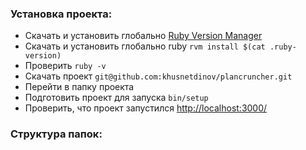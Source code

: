 ### Установка проекта:
 - Скачать и установить глобально [Ruby Version Manager](https://rvm.io/rvm/install)
 - Скачать и установить глобально ruby `rvm install $(cat .ruby-version)`
 - Проверить `ruby -v`
 - Скачать проект `git@github.com:khusnetdinov/plancruncher.git`
 - Перейти в папку проекта
 - Подготовить проект для запуска `bin/setup`
 - Проверить, что проект запустился [http://localhost:3000/](http://localhost:3000/)

### Структура папок:
